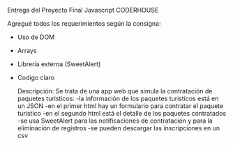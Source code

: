 Entrega del Proyecto Final Javascript CODERHOUSE

Agregué todos los requerimientos según la consigna:

- Uso de DOM
- Arrays
- Librería externa (SweetAlert)
- Codigo claro

  Descripción: Se trata de una app web que simula la contratación de paquetes turisticos:
  -la información de los paquetes turisticos está en un JSON
  -en el primer html hay un formulario para contratar el paquete turistico
  -en el segundo html está el detalle de los paquetes contratados
  -se usa SweetAlert para las notificaciones de contratación y para la eliminación de registros
  -se pueden descargar las inscripciones en un csv
